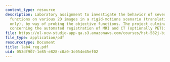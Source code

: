 ```yaml
---
content_type: resource
description: Laboratory assignment to investigate the behavior of several objective
  functions on various 2D images in a rigid-motions scenario (translation and rotation
  only), by way of probing the objective functions. The project culminates in an experiment
  concerning the automated registration of MRI and CT (optionally PET)in 2D.
file: https://ol-ocw-studio-app-qa.s3.amazonaws.com/courses/hst-582j-biomedical-signal-and-image-processing-spring-2007/053df9071e85e828c0a03c054e45ef02_lab4_reg.pdf
file_type: application/pdf
resourcetype: Document
title: lab4_reg.pdf
uid: 053df907-1e85-e828-c0a0-3c054e45ef02
---
```

